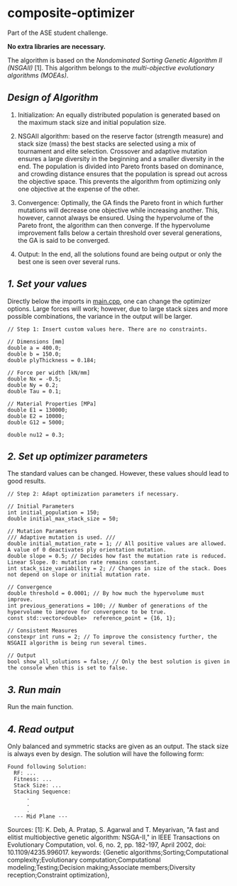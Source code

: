 # composite-optimizer

Part of the ASE student challenge.

**No extra libraries are necessary.**

The algorithm is based on the _Nondominated Sorting Genetic Algorithm II (NSGAII)_ [1]. This algorithm belongs to the
_multi-objective evolutionary algorithms (MOEAs)_.

## _Design of Algorithm_

1. Initialization: An equally distributed population is generated based on the maximum stack size and initial population
   size.
2. NSGAII algorithm: based on the reserve factor (strength measure) and stack size (mass) the best stacks are selected
   using a mix of tournament and elite selection. Crossover and adaptive mutation ensures a large diversity in the
   beginning and a smaller diversity in the end. The population is divided into Pareto fronts based on dominance, and crowding distance ensures that the population is spread out across the objective space. This         prevents the algorithm from optimizing only one objective at the expense of the other.

3. Convergence: Optimally, the GA finds the Pareto front in which further mutations will decrease one objective while
   increasing another. This, however, cannot always be ensured. Using the hypervolume of the Pareto front, the
   algorithm can then converge. If the hypervolume improvement falls below a certain threshold over several
   generations, the GA is said to be converged.
4. Output: In the end, all the solutions found are being output or only the best one is seen over several runs.


## _1. Set your values_

Directly below the imports in [main.cpp](main.cpp), one can change the optimizer options.
Large forces will work; however, due to large stack sizes and more possible combinations, the variance in the output
will
be larger.

```
// Step 1: Insert custom values here. There are no constraints.

// Dimensions [mm]
double a = 400.0;
double b = 150.0;
double plyThickness = 0.184;

// Force per width [kN/mm]
double Nx = -0.5;
double Ny = 0.2;
double Tau = 0.1;

// Material Properties [MPa]
double E1 = 130000;
double E2 = 10000;
double G12 = 5000;

double nu12 = 0.3;
```

## _2. Set up optimizer parameters_

The standard values can be changed. However, these values should lead to good results.

```
// Step 2: Adapt optimization parameters if necessary.

// Initial Parameters
int initial_population = 150;
double initial_max_stack_size = 50;

// Mutation Parameters
/// Adaptive mutation is used. ///
double initial_mutation_rate = 1; // All positive values are allowed. A value of 0 deactivates ply orientation mutation.
double slope = 0.5; // Decides how fast the mutation rate is reduced. Linear Slope. 0: mutation rate remains constant.
int stack_size_variability = 2; // Changes in size of the stack. Does not depend on slope or initial mutation rate.

// Convergence
double threshold = 0.0001; // By how much the hypervolume must improve.
int previous_generations = 100; // Number of generations of the hypervolume to improve for convergence to be true.
const std::vector<double>  reference_point = {16, 1};

// Consistent Measures
constexpr int runs = 2; // To improve the consistency further, the NSGAII algorithm is being run several times.

// Output
bool show_all_solutions = false; // Only the best solution is given in the console when this is set to false.
```

## _3. Run main_

Run the main function.

## _4. Read output_

Only balanced and symmetric stacks are given as an output. The stack size is always even by design.
The solution will have the following form:

```
Found following Solution:
  RF: ...
  Fitness: ...
  Stack Size: ...
  Stacking Sequence:
      .
      .
      .
  --- Mid Plane ---
```

Sources:
[1]: K. Deb, A. Pratap, S. Agarwal and T. Meyarivan, "A fast and elitist multiobjective genetic algorithm: NSGA-II,"
in
IEEE Transactions on Evolutionary Computation, vol. 6, no. 2, pp. 182-197, April 2002, doi: 10.1109/4235.996017.
keywords: {Genetic algorithms;Sorting;Computational complexity;Evolutionary computation;Computational
modeling;Testing;Decision making;Associate members;Diversity reception;Constraint optimization},


